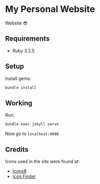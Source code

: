 # My Personal Website

Website 😎

## Requirements

- Ruby 3.2.5

## Setup

Install gems:

```bash
bundle install
```

## Working

Run:

```bash
bundle exec jekyll serve
```

Now go to `localhost:4000`

## Credits

Icons used in the site were found at:

- [Icons8](https://icons8.com/)
- [Icon Finder](https://www.iconfinder.com)
